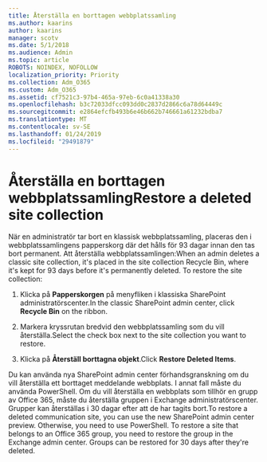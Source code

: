 ```yaml
---
title: Återställa en borttagen webbplatssamling
ms.author: kaarins
author: kaarins
manager: scotv
ms.date: 5/1/2018
ms.audience: Admin
ms.topic: article
ROBOTS: NOINDEX, NOFOLLOW
localization_priority: Priority
ms.collection: Adm_O365
ms.custom: Adm_O365
ms.assetid: cf7521c3-97b4-465a-97eb-6c0a41338a30
ms.openlocfilehash: b3c72033dfcc093dd0c2837d2866c6a78d64449c
ms.sourcegitcommit: e2864efcfb493b6e46b662b746661a61232bdba7
ms.translationtype: MT
ms.contentlocale: sv-SE
ms.lasthandoff: 01/24/2019
ms.locfileid: "29491879"
---
```

# <a name="restore-a-deleted-site-collection"></a><span data-ttu-id="de064-102">Återställa en borttagen webbplatssamling</span><span class="sxs-lookup"><span data-stu-id="de064-102">Restore a deleted site collection</span></span>

<span data-ttu-id="de064-p101">När en administratör tar bort en klassisk webbplatssamling, placeras den i webbplatssamlingens papperskorg där det hålls för 93 dagar innan den tas bort permanent. Att återställa webbplatssamlingen:</span><span class="sxs-lookup"><span data-stu-id="de064-p101">When an admin deletes a classic site collection, it's placed in the site collection Recycle Bin, where it's kept for 93 days before it's permanently deleted. To restore the site collection:</span></span>
  
1. <span data-ttu-id="de064-105">Klicka på **Papperskorgen** på menyfliken i klassiska SharePoint administratörscenter.</span><span class="sxs-lookup"><span data-stu-id="de064-105">In the classic SharePoint admin center, click **Recycle Bin** on the ribbon.</span></span> 
    
2. <span data-ttu-id="de064-106">Markera kryssrutan bredvid den webbplatssamling som du vill återställa.</span><span class="sxs-lookup"><span data-stu-id="de064-106">Select the check box next to the site collection you want to restore.</span></span>
    
3. <span data-ttu-id="de064-107">Klicka på **Återställ borttagna objekt**.</span><span class="sxs-lookup"><span data-stu-id="de064-107">Click **Restore Deleted Items**.</span></span>
    
<span data-ttu-id="de064-p102">Du kan använda nya SharePoint admin center förhandsgranskning om du vill återställa ett borttaget meddelande webbplats. I annat fall måste du använda PowerShell. Om du vill återställa en webbplats som tillhör en grupp av Office 365, måste du återställa gruppen i Exchange administratörscenter. Grupper kan återställas i 30 dagar efter att de har tagits bort.</span><span class="sxs-lookup"><span data-stu-id="de064-p102">To restore a deleted communication site, you can use the new SharePoint admin center preview. Otherwise, you need to use PowerShell. To restore a site that belongs to an Office 365 group, you need to restore the group in the Exchange admin center. Groups can be restored for 30 days after they're deleted.</span></span>
  

